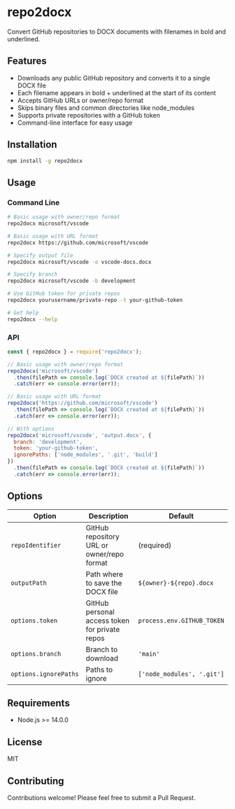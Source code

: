 # repo2docx

Convert GitHub repositories to DOCX documents with filenames in bold and underlined.

## Features

- Downloads any public GitHub repository and converts it to a single DOCX file
- Each filename appears in bold + underlined at the start of its content
- Accepts GitHub URLs or owner/repo format
- Skips binary files and common directories like node_modules
- Supports private repositories with a GitHub token
- Command-line interface for easy usage

## Installation

```bash
npm install -g repo2docx
```

## Usage

### Command Line

```bash
# Basic usage with owner/repo format
repo2docx microsoft/vscode

# Basic usage with URL format
repo2docx https://github.com/microsoft/vscode

# Specify output file
repo2docx microsoft/vscode -o vscode-docs.docx

# Specify branch
repo2docx microsoft/vscode -b development

# Use GitHub token for private repos
repo2docx yourusername/private-repo -t your-github-token

# Get help
repo2docx --help
```

### API

```javascript
const { repo2docx } = require('repo2docx');

// Basic usage with owner/repo format
repo2docx('microsoft/vscode')
  .then(filePath => console.log(`DOCX created at ${filePath}`))
  .catch(err => console.error(err));

// Basic usage with URL format
repo2docx('https://github.com/microsoft/vscode')
  .then(filePath => console.log(`DOCX created at ${filePath}`))
  .catch(err => console.error(err));

// With options
repo2docx('microsoft/vscode', 'output.docx', {
  branch: 'development',
  token: 'your-github-token',
  ignorePaths: ['node_modules', '.git', 'build']
})
  .then(filePath => console.log(`DOCX created at ${filePath}`))
  .catch(err => console.error(err));
```

## Options

| Option | Description | Default |
|--------|-------------|---------|
| `repoIdentifier` | GitHub repository URL or owner/repo format | (required) |
| `outputPath` | Path where to save the DOCX file | `${owner}-${repo}.docx` |
| `options.token` | GitHub personal access token for private repos | `process.env.GITHUB_TOKEN` |
| `options.branch` | Branch to download | `'main'` |
| `options.ignorePaths` | Paths to ignore | `['node_modules', '.git']` |

## Requirements

- Node.js >= 14.0.0

## License

MIT

## Contributing

Contributions welcome! Please feel free to submit a Pull Request.